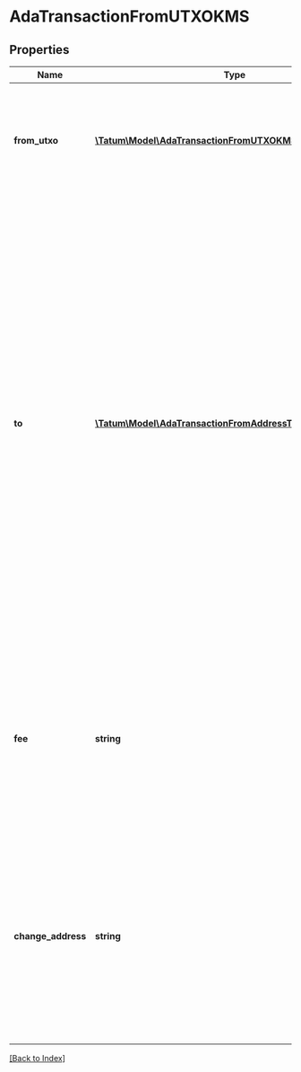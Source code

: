 # AdaTransactionFromUTXOKMS

## Properties

Name | Type | Description | Notes
------------ | ------------- | ------------- | -------------
**from_utxo** | [**\Tatum\Model\AdaTransactionFromUTXOKMSFromUTXOInner[]**](AdaTransactionFromUTXOKMSFromUTXOInner.md) | The array of transaction hashes, indexes of its UTXOs, and the signature IDs of the associated blockchain addresses |
**to** | [**\Tatum\Model\AdaTransactionFromAddressToInner[]**](AdaTransactionFromAddressToInner.md) | The array of blockchain addresses to send the assets to and the amounts that each address should receive (in ADA). The difference between the UTXOs calculated in the <code>fromUTXO</code> section and the total amount to receive calculated in the <code>to</code> section will be used as the gas fee. To explicitly specify the fee amount and the blockchain address where any extra funds remaining after covering the fee will be sent, set the <code>fee</code> and <code>changeAddress</code> parameters. |
**fee** | **string** | The fee to be paid for the transaction (in ADA); if you are using this parameter, you have to also use the <code>changeAddress</code> parameter because these two parameters only work together. | [optional]
**change_address** | **string** | The blockchain address to send any extra assets remaning after covering the fee; if you are using this parameter, you have to also use the <code>fee</code> parameter because these two parameters only work together. | [optional]

[[Back to Index]](../index.md)
